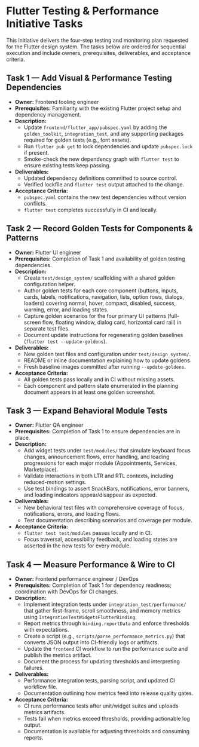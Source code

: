 # Flutter Testing & Performance Initiative Tasks

This initiative delivers the four-step testing and monitoring plan requested for the Flutter design system. The tasks below are ordered for sequential execution and include owners, prerequisites, deliverables, and acceptance criteria.

## Task 1 — Add Visual & Performance Testing Dependencies
- **Owner:** Frontend tooling engineer
- **Prerequisites:** Familiarity with the existing Flutter project setup and dependency management.
- **Description:**
  - Update `frontend/flutter_app/pubspec.yaml` by adding the `golden_toolkit`, `integration_test`, and any supporting packages required for golden tests (e.g., font assets).
  - Run `flutter pub get` to lock dependencies and update `pubspec.lock` if present.
  - Smoke-check the new dependency graph with `flutter test` to ensure existing tests keep passing.
- **Deliverables:**
  - Updated dependency definitions committed to source control.
  - Verified lockfile and `flutter test` output attached to the change.
- **Acceptance Criteria:**
  - `pubspec.yaml` contains the new test dependencies without version conflicts.
  - `flutter test` completes successfully in CI and locally.

## Task 2 — Record Golden Tests for Components & Patterns
- **Owner:** Flutter UI engineer
- **Prerequisites:** Completion of Task 1 and availability of golden testing dependencies.
- **Description:**
  - Create `test/design_system/` scaffolding with a shared golden configuration helper.
  - Author golden tests for each core component (buttons, inputs, cards, labels, notifications, navigation, lists, option rows, dialogs, loaders) covering normal, hover, compact, disabled, success, warning, error, and loading states.
  - Capture golden scenarios for the four primary UI patterns (full-screen flow, floating window, dialog card, horizontal card rail) in separate test files.
  - Document update instructions for regenerating golden baselines (`flutter test --update-goldens`).
- **Deliverables:**
  - New golden test files and configuration under `test/design_system/`.
  - README or inline documentation explaining how to update goldens.
  - Fresh baseline images committed after running `--update-goldens`.
- **Acceptance Criteria:**
  - All golden tests pass locally and in CI without missing assets.
  - Each component and pattern state enumerated in the planning document appears in at least one golden screenshot.

## Task 3 — Expand Behavioral Module Tests
- **Owner:** Flutter QA engineer
- **Prerequisites:** Completion of Task 1 to ensure dependencies are in place.
- **Description:**
  - Add widget tests under `test/modules/` that simulate keyboard focus changes, announcement flows, error handling, and loading progressions for each major module (Appointments, Services, Marketplace).
  - Validate interactions in both LTR and RTL contexts, including reduced-motion settings.
  - Use test bindings to assert SnackBars, notifications, error banners, and loading indicators appear/disappear as expected.
- **Deliverables:**
  - New behavioral test files with comprehensive coverage of focus, notifications, errors, and loading flows.
  - Test documentation describing scenarios and coverage per module.
- **Acceptance Criteria:**
  - `flutter test test/modules` passes locally and in CI.
  - Focus traversal, accessibility feedback, and loading states are asserted in the new tests for every module.

## Task 4 — Measure Performance & Wire to CI
- **Owner:** Frontend performance engineer / DevOps
- **Prerequisites:** Completion of Task 1 for dependency readiness; coordination with DevOps for CI changes.
- **Description:**
  - Implement integration tests under `integration_test/performance/` that gather first-frame, scroll smoothness, and memory metrics using `IntegrationTestWidgetsFlutterBinding`.
  - Report metrics through `binding.reportData` and enforce thresholds with expectations.
  - Create a script (e.g., `scripts/parse_performance_metrics.py`) that converts JSON output into CI-friendly logs or artifacts.
  - Update the `frontend` CI workflow to run the performance suite and publish the metrics artifact.
  - Document the process for updating thresholds and interpreting failures.
- **Deliverables:**
  - Performance integration tests, parsing script, and updated CI workflow file.
  - Documentation outlining how metrics feed into release quality gates.
- **Acceptance Criteria:**
  - CI runs performance tests after unit/widget suites and uploads metrics artifacts.
  - Tests fail when metrics exceed thresholds, providing actionable log output.
  - Documentation is available for adjusting thresholds and consuming reports.
